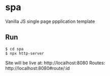 # spa
Vanilla JS single page ppplication template

## Run

```
$ cd spa
$ npx http-server
```

Site will be live at: http://localhost:8080
Routes: http://localhost:8080#route/:id

